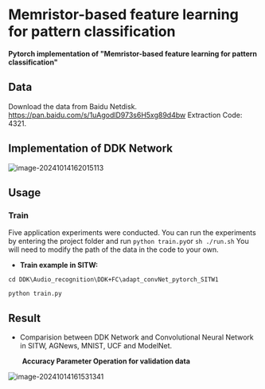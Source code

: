 # Memristor-based feature learning for pattern classification

**Pytorch implementation of "Memristor-based feature learning for pattern classification"**

## Data

Download the data from Baidu Netdisk. https://pan.baidu.com/s/1uAgodlD973s6H5xg89d4bw Extraction Code: 4321.

## Implementation of DDK Network

![image-20241014162015113](C:\Users\Administrator\AppData\Roaming\Typora\typora-user-images\image-20241014162015113.png)

## Usage

### Train

Five application experiments were conducted.  You can run the experiments by entering the project folder and run `python train.py`or `sh ./run.sh`   You will need to modify the path of the data in the code to your own.

- **Train example in SITW:**

`cd DDK\Audio_recognition\DDK+FC\adapt_convNet_pytorch_SITW1`

`python train.py`

## Result

- Comparision between DDK Network and Convolutional Neural Network in SITW, AGNews, MNIST, UCF and ModelNet.

  ​              **Accuracy Parameter Operation for validation data**

![image-20241014161531341](D:\deeplearning_project\Habituation_Nural_Networks\image-20241014161531341.png)